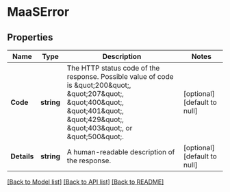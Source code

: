 # MaaSError

## Properties
Name | Type | Description | Notes
------------ | ------------- | ------------- | -------------
**Code** | **string** | The HTTP status code of the response. Possible value of code is \&quot;200\&quot;, \&quot;207\&quot;, \&quot;400\&quot;, \&quot;401\&quot;, \&quot;429\&quot;, \&quot;403\&quot;, or \&quot;500\&quot;. | [optional] [default to null]
**Details** | **string** | A human-readable description of the response. | [optional] [default to null]

[[Back to Model list]](../README.md#documentation-for-models) [[Back to API list]](../README.md#documentation-for-api-endpoints) [[Back to README]](../README.md)


